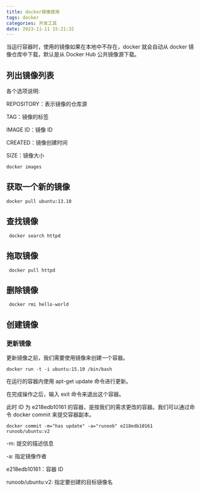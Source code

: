 ```yaml
---
title: docker镜像使用
tags: docker
categories: 开发工具
date: 2023-11-11 15:21:32
---
```

<meta name="referrer" content="no-referrer"/>

当运行容器时，使用的镜像如果在本地中不存在，docker 就会自动从 docker 镜像仓库中下载，默认是从 Docker Hub 公共镜像源下载。

## 列出镜像列表

各个选项说明:

REPOSITORY：表示镜像的仓库源

TAG：镜像的标签

IMAGE ID：镜像 ID

CREATED：镜像创建时间

SIZE：镜像大小

```
docker images
```

## 获取一个新的镜像

```
docker pull ubuntu:13.10
```

## 查找镜像

```
 docker search httpd
```

## 拖取镜像

```
 docker pull httpd
```

## 删除镜像

```
 docker rmi hello-world
```

## 创建镜像

### 更新镜像

更新镜像之前，我们需要使用镜像来创建一个容器。

```
docker run -t -i ubuntu:15.10 /bin/bash
```

在运行的容器内使用 apt-get update 命令进行更新。

在完成操作之后，输入 exit 命令来退出这个容器。

此时 ID 为 e218edb10161 的容器，是按我们的需求更改的容器。我们可以通过命令 docker commit 来提交容器副本。

```
docker commit -m="has update" -a="runoob" e218edb10161 runoob/ubuntu:v2
```

-m: 提交的描述信息

-a: 指定镜像作者

e218edb10161：容器 ID

runoob/ubuntu:v2: 指定要创建的目标镜像名
